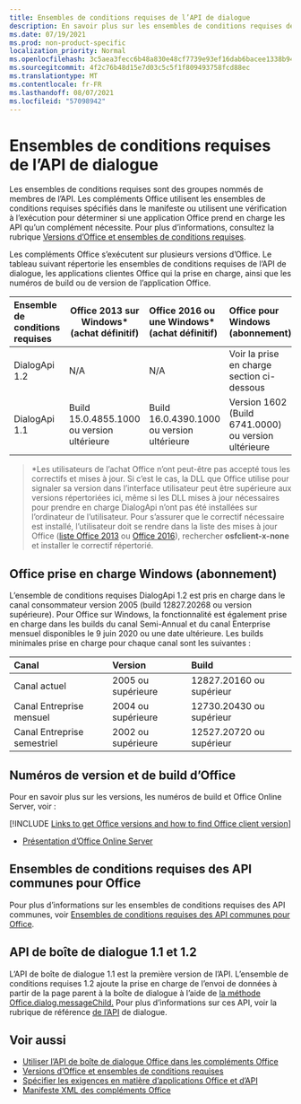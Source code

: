 ```yaml
---
title: Ensembles de conditions requises de l’API de dialogue
description: En savoir plus sur les ensembles de conditions requises de l’API de dialogue.
ms.date: 07/19/2021
ms.prod: non-product-specific
localization_priority: Normal
ms.openlocfilehash: 3c5aea3fecc6b48a830e48cf7739e93ef16dab6bacee1338b94774911a06ef5d
ms.sourcegitcommit: 4f2c76b48d15e7d03c5c5f1f809493758fcd88ec
ms.translationtype: MT
ms.contentlocale: fr-FR
ms.lasthandoff: 08/07/2021
ms.locfileid: "57098942"
---
```

# <a name="dialog-api-requirement-sets"></a>Ensembles de conditions requises de l’API de dialogue

Les ensembles de conditions requises sont des groupes nommés de membres de l’API. Les compléments Office utilisent les ensembles de conditions requises spécifiés dans le manifeste ou utilisent une vérification à l’exécution pour déterminer si une application Office prend en charge les API qu’un complément nécessite. Pour plus d’informations, consultez la rubrique [Versions d’Office et ensembles de conditions requises](../../develop/office-versions-and-requirement-sets.md).

Les compléments Office s’exécutent sur plusieurs versions d’Office. Le tableau suivant répertorie les ensembles de conditions requises de l’API de dialogue, les applications clientes Office qui la prise en charge, ainsi que les numéros de build ou de version de l’application Office.

|  Ensemble de conditions requises  | Office 2013 sur Windows\*<br>(achat définitif) | Office 2016 ou une Windows\*<br>(achat définitif)   | Office pour Windows<br>(abonnement) |  Office sur iPad<br>(abonnement)  |  Office sur Mac<br>(abonnement)  | Office sur le web  |  Office Online Server  |
|:-----|-----|:-----|:-----|:-----|:-----|:-----|:-----|
| DialogApi 1.2  | N/A | N/A | Voir la prise en charge<br>section ci-dessous | 2.37 ou ultérieure | 16.37 ou ultérieure | Juin 2020 | N/A |
| DialogApi 1.1  | Build 15.0.4855.1000 ou version ultérieure | Build 16.0.4390.1000 ou version ultérieure | Version 1602 (Build 6741.0000) ou version ultérieure | 1.22 ou version ultérieure | 15.20 ou version ultérieure | Janvier 2017 | Version 1608 (Build 7601.6800) ou version ultérieure|

>\*Les utilisateurs de l’achat Office n’ont peut-être pas accepté tous les correctifs et mises à jour. Si c’est le cas, la DLL que Office utilise pour signaler sa version dans l’interface utilisateur peut être supérieure aux versions répertoriées ici, même si les DLL mises à jour nécessaires pour prendre en charge DialogApi n’ont pas été installées sur l’ordinateur de l’utilisateur. Pour s’assurer que le correctif nécessaire est installé, l’utilisateur doit se rendre dans la liste des mises à jour Office ([liste Office 2013](/officeupdates/msp-files-office-2013) ou [Office 2016](/officeupdates/msp-files-office-2016)), rechercher **osfclient-x-none** et installer le correctif répertorié.

## <a name="office-on-windows-subscription-support"></a>Office prise en charge Windows (abonnement)

L’ensemble de conditions requises DialogApi 1.2 est pris en charge dans le canal consommateur version 2005 (build 12827.20268 ou version supérieure). Pour Office sur Windows, la fonctionnalité est également prise en charge dans les builds du canal Semi-Annual et du canal Enterprise mensuel disponibles le 9 juin 2020 ou une date ultérieure. Les builds minimales prise en charge pour chaque canal sont les suivantes :  

|Canal | Version | Build|
|:-----|:-----|:-----|
|Canal actuel | 2005 ou supérieure | 12827.20160 ou supérieur|
|Canal Entreprise mensuel | 2004 ou supérieure | 12730.20430 ou supérieur|
|Canal Entreprise semestriel | 2002 ou supérieure | 12527.20720 ou supérieur|

## <a name="office-versions-and-build-numbers"></a>Numéros de version et de build d’Office

Pour en savoir plus sur les versions, les numéros de build et Office Online Server, voir :

[!INCLUDE [Links to get Office versions and how to find Office client version](../../includes/links-get-office-versions-builds.md)]
- [Présentation d’Office Online Server](/officeonlineserver/office-online-server-overview)

## <a name="office-common-api-requirement-sets"></a>Ensembles de conditions requises des API communes pour Office

Pour plus d’informations sur les ensembles de conditions requises des API communes, voir [Ensembles de conditions requises des API communes pour Office](office-add-in-requirement-sets.md).

## <a name="dialog-api-11-and-12"></a>API de boîte de dialogue 1.1 et 1.2

L’API de boîte de dialogue 1.1 est la première version de l’API. L’ensemble de conditions requises 1.2 ajoute la prise en charge de l’envoi de données à partir de la page parent à la boîte de dialogue à l’aide de [la méthode Office.dialog.messageChild.](/javascript/api/office/office.dialog#messageChild_message_) Pour plus d’informations sur ces API, voir la rubrique de référence [de l’API](/javascript/api/office/office.ui) de dialogue.

## <a name="see-also"></a>Voir aussi

- [Utiliser l’API de boîte de dialogue Office dans les compléments Office](../../develop/dialog-api-in-office-add-ins.md)
- [Versions d’Office et ensembles de conditions requises](../../develop/office-versions-and-requirement-sets.md)
- [Spécifier les exigences en matière d’applications Office et d’API](../../develop/specify-office-hosts-and-api-requirements.md)
- [Manifeste XML des compléments Office](../../develop/add-in-manifests.md)
